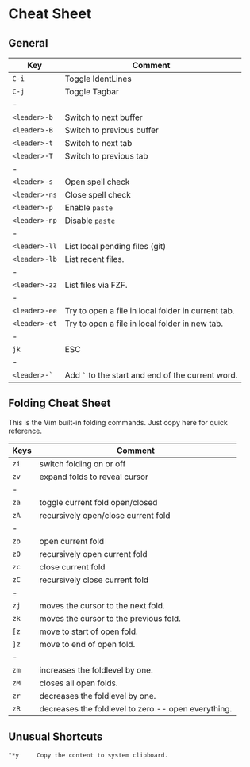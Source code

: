 # Cheat Sheet

## General

| Key               | Comment                                              |
| ------------------| -----------------------------------------------------|
| `C-i`             | Toggle IdentLines                                    |
| `C-j`             | Toggle Tagbar                                        |
| -                 |                                                      |
| `<leader>-b`      | Switch to next buffer                                |
| `<leader>-B`      | Switch to previous buffer                            |
| `<leader>-t`      | Switch to next tab                                   |
| `<leader>-T`      | Switch to previous tab                               |
| -                 |                                                      |
| `<leader>-s`      | Open spell check                                     |
| `<leader>-ns`     | Close spell check                                    |
| `<leader>-p`      | Enable `paste`                                       |
| `<leader>-np`     | Disable `paste`                                      |
| -                 |                                                      |
| `<leader>-ll`     | List local pending files (git)                       |
| `<leader>-lb`     | List recent files.                                   |
| -                 |                                                      |
| `<leader>-zz`     | List files via FZF.                                  |
| -                 |                                                      |
| `<leader>-ee`     | Try to open a file in local folder in current tab.   |
| `<leader>-et`     | Try to open a file in local folder in new tab.       |
| -                 |                                                      |
| `jk`              | ESC                                                  |
| -                 |                                                      |
| `` <leader>-` ``  | Add `` ` `` to the start and end of the current word.|


## Folding Cheat Sheet

This is the Vim built-in folding commands. Just copy here for quick reference.

| Keys              | Comment                                              |
| ------------------| -----------------------------------------------------|
| `zi`              | switch folding on or off                             |
| `zv`              | expand folds to reveal cursor                        |
| -                 |                                                      |
| `za`              | toggle current fold open/closed                      |
| `zA`              | recursively open/close current fold                  |
| -                 |                                                      |
| `zo`              | open current fold                                    |
| `zO`              | recursively open current fold                        |
| `zc`              | close current fold                                   |
| `zC`              | recursively close current fold                       |
| -                 |                                                      |
| `zj`              | moves the cursor to the next fold.                   |
| `zk`              | moves the cursor to the previous fold.               |
| `[z`              | move to start of open fold.                          |
| `]z`              | move to end of open fold.                            |
| -                 |                                                      |
| `zm`              | increases the foldlevel by one.                      |
| `zM`              | closes all open folds.                               |
| `zr`              | decreases the foldlevel by one.                      |
| `zR`              | decreases the foldlevel to zero -- open everything.  |


## Unusual Shortcuts

    "*y     Copy the content to system clipboard.

